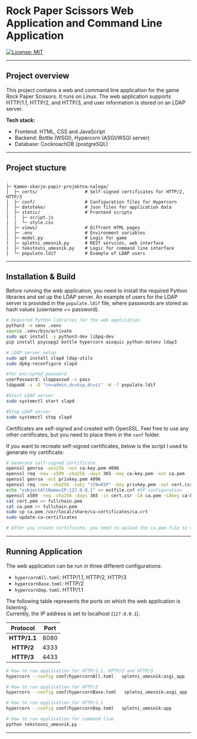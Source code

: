 
# Rock Paper Scissors Web Application and Command Line Application

[![License: MIT](https://img.shields.io/badge/License-MIT-green.svg)](LICENSE)

---

## Project overview
This project contains a web and command line application for the game Rock Paper Scissors. It runs on Linux. The web application supports HTTP/1.1, HTTP/2, and HTTP/3, and user information is stored on an LDAP server.

**Tech stack:**
- Frontend: HTML, CSS and JavaScript
- Backend: Bottle (WSGI), Hypercorn (ASGI/WSGI server)
- Database: CockroachDB (postgreSQL)
---
## Project stucture
```
.
├─ Kamen-skarje-papir-projektna-naloga/
│  ├─ certs/                  # Self-signed certificates for HTTP/2, HTTP/3
│  ├─ conf/                   # Configuration files for Hypercorn           
│  ├─ datoteke/               # Json files for application data
│  ├─ static/                 # Frontend scripts                  
|  |  ├─ script.js
|  |  └─ style.css      
│  ├─ views/                  # Diffrent HTML pages
|  ├─ .env                    # Environment variables
|  ├─ model.py                # Logic for game
|  ├─ spletni_umesnik.py      # REST services, web interface
|  ├─ tekstovni_umesnik.py    # Logic for command line interface
|  └─ populate.ldif           # Example of LDAP users
```

---

## Installation & Build
Before running the web application, you need to install the required Python libraries and set up the LDAP server. An example of users for the LDAP server is provided in the `populate.ldif` file, where passwords are stored as hash values (username == password).
```bash
# Required Python libraries for the web application
python3 -m venv .venv
source .venv/bin/activate
sudo apt install -y python3-dev libpq-dev
pip install psycopg2 bottle hypercorn aioquic python-dotenv ldap3

# LDAP server setup
sudo apt install slapd ldap-utils
sudo dpkg-reconfigure slapd

#for encripted password
userPassword: slappasswd -s pass
ldapadd -x -D "cn=admin,dc=ksp,dc=si" -W -f populate.ldif

#Start LDAP server
sudo systemctl start slapd

#Stop LDAP server
sudo systemctl stop slapd
```

Certificates are self-signed and created with OpenSSL. Feel free to use any other certificates, but you need to place them in the `conf` folder.  

If you want to recreate self-signed certificates, below is the script I used to generate my certificate:

```bash
# Generate self-signed certificate
openssl genrsa -aes256 -out ca-key.pem 4096
openssl req -new -x509 -sha256 -days 365 -key ca-key.pem -out ca.pem
openssl genrsa -out privkey.pem 4096
openssl req -new -sha256 -subj "/CN=KSP" -key privkey.pem -out cert.csr
echo "subjectAltName=IP:127.0.0.1" >> extfile.cnf #IP configuration
openssl x509 -req -sha256 -days 365 -in cert.csr -CA ca.pem -CAkey ca-key.pem -out cert.pem -extfile extfile.cnf -CAcreateserial
cat cert.pem >> fullchain.pem
cat ca.pem >> fullchain.pem
sudo cp ca.pem /usr/local/share/ca-certificates/ca.crt
sudo update-ca-certificates

# After you create certificate, you need to upload the ca.pem file to the browser
```

---
## Running Application
The web application can be run in three different configurations:

- `hypercornAll.toml`: HTTP/1.1, HTTP/2, HTTP/3  
- `hypercornBase.toml`: HTTP/2  
- `hypercornDep.toml`: HTTP/1.1  

The following table represents the ports on which the web application is listening.  
Currently, the IP address is set to localhost (`127.0.0.1`).  

| Protocol     | Port |
|:------------:|:----:|
| **HTTP/1.1** | 8080 |
| **HTTP/2**   | 4333 |
| **HTTP/3**   | 4433 |

```bash
# How to run application for HTTP/1.1, HTTP/2 and HTTP/3
hypercorn --config conf/hypercornAll.toml   spletni_umesnik:asgi_app

# How to run application for HTTP/2
hypercorn --config conf/hypercornBase.toml   spletni_umesnik:asgi_app

# How to run application for HTTP/1.1
hypercorn --config conf/hypercornDep.toml   spletni_umesnik:app

# How to run application for command line
python tekstovni_umesnik.py
```

---
